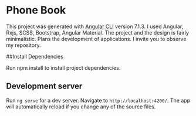 # Phone Book

This project was generated with [Angular CLI](https://github.com/angular/angular-cli) version 7.1.3. I used Angular, Rxjs, SCSS, Bootstrap, Angular Material. The project and the design is fairly minimalistic. Plans the development of applications. I invite you to observe my repository.

##Install Dependencies

Run npm install to install project dependencies.

## Development server

Run `ng serve` for a dev server. Navigate to `http://localhost:4200/`. The app will automatically reload if you change any of the source files.

